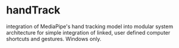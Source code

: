 # handTrack
integration of MediaPipe's hand tracking model into modular system architecture for simple integration of linked, user defined computer shortcuts and gestures. Windows only.
